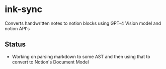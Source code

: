 # ink-sync
Converts handwritten notes to notion blocks using GPT-4 Vision model and notion API's

## Status
- Working on parsing markdown to some AST and then using that to convert to Notion's Document Model

